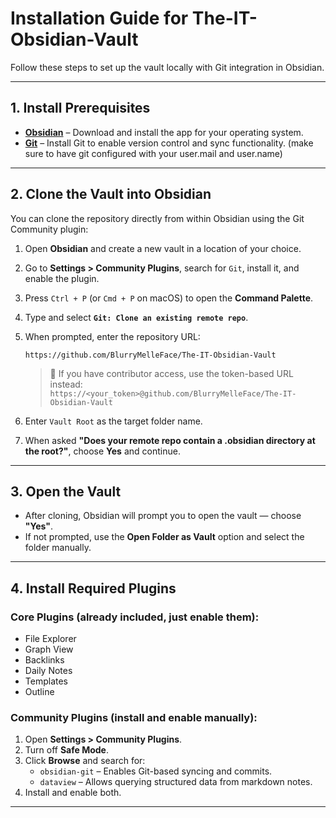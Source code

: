 # Installation Guide for The-IT-Obsidian-Vault

Follow these steps to set up the vault locally with Git integration in Obsidian.

---

## 1. Install Prerequisites

- **[Obsidian](https://obsidian.md/)** – Download and install the app for your operating system.
- **[Git](https://git-scm.com/)** – Install Git to enable version control and sync functionality. (make sure to have git configured with your user.mail and user.name)

---

## 2. Clone the Vault into Obsidian

You can clone the repository directly from within Obsidian using the Git Community plugin:

1. Open **Obsidian** and create a new vault in a location of your choice.
2. Go to **Settings > Community Plugins**, search for `Git`, install it, and enable the plugin.
3. Press `Ctrl + P` (or `Cmd + P` on macOS) to open the **Command Palette**.
4. Type and select **`Git: Clone an existing remote repo`**.
5. When prompted, enter the repository URL:

   ```
   https://github.com/BlurryMelleFace/The-IT-Obsidian-Vault
   ```

   > 🔐 If you have contributor access, use the token-based URL instead:  
   > `https://<your_token>@github.com/BlurryMelleFace/The-IT-Obsidian-Vault`

6. Enter `Vault Root` as the target folder name.
7. When asked **"Does your remote repo contain a .obsidian directory at the root?"**, choose **Yes** and continue.

---

## 3. Open the Vault

- After cloning, Obsidian will prompt you to open the vault — choose **"Yes"**.
- If not prompted, use the **Open Folder as Vault** option and select the folder manually.

---

## 4. Install Required Plugins

### Core Plugins (already included, just enable them):

- File Explorer  
- Graph View  
- Backlinks  
- Daily Notes  
- Templates  
- Outline

### Community Plugins (install and enable manually):

1. Open **Settings > Community Plugins**.
2. Turn off **Safe Mode**.
3. Click **Browse** and search for:
   - `obsidian-git` – Enables Git-based syncing and commits.
   - `dataview` – Allows querying structured data from markdown notes.
4. Install and enable both.

---

